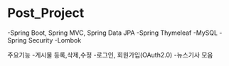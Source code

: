 # Post_Project
-Spring Boot, Spring MVC, Spring Data JPA
-Spring Thymeleaf
-MySQL
-Spring Security
-Lombok

주요기능
-게시물 등록,삭제,수정
-로그인, 회원가입(OAuth2.0)
-뉴스기사 모음
